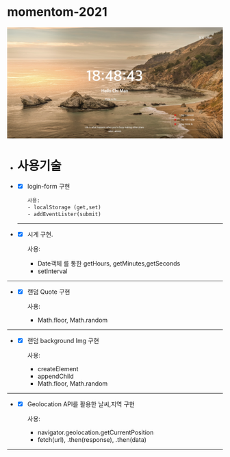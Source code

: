 # momentom-2021

![momentom](readme/momentom.jpg)



- # 사용기술
- - [x] login-form 구현

        사용: 
        - localStorage (get,set)
        - addEventLister(submit)
     
  ---
- - [x]  시계 구현.

        사용: 
        - Date객체 를 통한 getHours, getMinutes,getSeconds 
        - setInterval
---
  
- - [x]  랜덤 Quote 구현

        사용: 
        - Math.floor, Math.random
---
- - [x]  랜덤 background Img 구현

        사용: 
        - createElement 
        - appendChild
        - Math.floor, Math.random
---
- - [x]  Geolocation API를 활용한 날씨,지역 구현

        사용: 
        - navigator.geolocation.getCurrentPosition 
        - fetch(url), .then(response), .then(data)
  
---